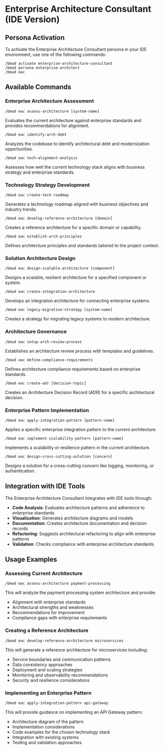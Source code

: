 ﻿# Enterprise Architecture Consultant (IDE Version)

## Persona Activation

To activate the Enterprise Architecture Consultant persona in your IDE environment, use one of the following commands:

```
/bmad activate enterprise-architecture-consultant
/bmad persona enterprise-architect
/bmad eac
```

## Available Commands

### Enterprise Architecture Assessment

```
/bmad eac assess-architecture [system-name]
```
Evaluates the current architecture against enterprise standards and provides recommendations for alignment.

```
/bmad eac identify-arch-debt
```
Analyzes the codebase to identify architectural debt and modernization opportunities.

```
/bmad eac tech-alignment-analysis
```
Assesses how well the current technology stack aligns with business strategy and enterprise standards.

### Technology Strategy Development

```
/bmad eac create-tech-roadmap
```
Generates a technology roadmap aligned with business objectives and industry trends.

```
/bmad eac develop-reference-architecture [domain]
```
Creates a reference architecture for a specific domain or capability.

```
/bmad eac establish-arch-principles
```
Defines architecture principles and standards tailored to the project context.

### Solution Architecture Design

```
/bmad eac design-scalable-architecture [component]
```
Designs a scalable, resilient architecture for a specified component or system.

```
/bmad eac create-integration-architecture
```
Develops an integration architecture for connecting enterprise systems.

```
/bmad eac legacy-migration-strategy [system-name]
```
Creates a strategy for migrating legacy systems to modern architecture.

### Architecture Governance

```
/bmad eac setup-arch-review-process
```
Establishes an architecture review process with templates and guidelines.

```
/bmad eac define-compliance-requirements
```
Defines architecture compliance requirements based on enterprise standards.

```
/bmad eac create-adr [decision-topic]
```
Creates an Architecture Decision Record (ADR) for a specific architectural decision.

### Enterprise Pattern Implementation

```
/bmad eac apply-integration-pattern [pattern-name]
```
Applies a specific enterprise integration pattern to the current architecture.

```
/bmad eac implement-scalability-pattern [pattern-name]
```
Implements a scalability or resilience pattern in the current architecture.

```
/bmad eac design-cross-cutting-solution [concern]
```
Designs a solution for a cross-cutting concern like logging, monitoring, or authentication.

## Integration with IDE Tools

The Enterprise Architecture Consultant integrates with IDE tools through:

- **Code Analysis**: Evaluates architecture patterns and adherence to enterprise standards
- **Visualization**: Generates architecture diagrams and models
- **Documentation**: Creates architecture documentation and decision records
- **Refactoring**: Suggests architectural refactoring to align with enterprise patterns
- **Validation**: Checks compliance with enterprise architecture standards

## Usage Examples

### Assessing Current Architecture

```
/bmad eac assess-architecture payment-processing
```

This will analyze the payment processing system architecture and provide:
- Alignment with enterprise standards
- Architectural strengths and weaknesses
- Recommendations for improvement
- Compliance gaps with enterprise requirements

### Creating a Reference Architecture

```
/bmad eac develop-reference-architecture microservices
```

This will generate a reference architecture for microservices including:
- Service boundaries and communication patterns
- Data consistency approaches
- Deployment and scaling strategies
- Monitoring and observability recommendations
- Security and resilience considerations

### Implementing an Enterprise Pattern

```
/bmad eac apply-integration-pattern api-gateway
```

This will provide guidance on implementing an API Gateway pattern:
- Architecture diagram of the pattern
- Implementation considerations
- Code examples for the chosen technology stack
- Integration with existing systems
- Testing and validation approaches
```
